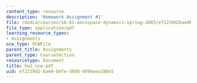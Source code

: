 ```yaml
---
content_type: resource
description: 'Homework Assignment #1'
file: /media/courses/16-61-aerospace-dynamics-spring-2003/ef2239d2bae0b0fed8888994aea288e5_hw1_ocw.pdf
file_type: application/pdf
learning_resource_types:
- Assignments
ocw_type: OCWFile
parent_title: Assignments
parent_type: CourseSection
resourcetype: Document
title: hw1_ocw.pdf
uid: ef2239d2-bae0-b0fe-d888-8994aea288e5
---
```

